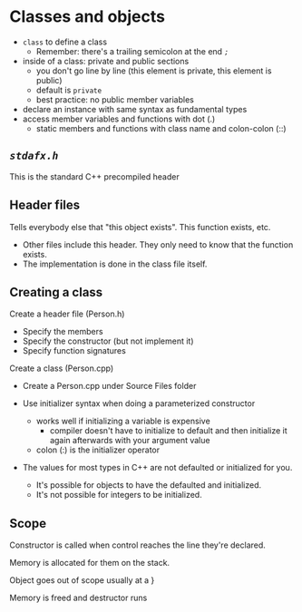 # Classes and objects

- `class` to define a class
	- Remember: there's a trailing semicolon at the end _`;`_
- inside of a class: private and public sections
	- you don't go line by line (this element is private, this element is public)
	- default is `private`
	- best practice: no public member variables
- declare an instance with same syntax as fundamental types
- access member variables and functions with dot (.)
	- static members and functions with class name and colon-colon (::)

## _`stdafx.h`_ 

This is the standard C++ precompiled header


## Header files

Tells everybody else that "this object exists". This function exists, etc.

- Other files include this header. They only need to know that the function exists.
- The implementation is done in the class file itself.


## Creating a class

Create a header file (Person.h)
- Specify the members
- Specify the constructor (but not implement it)
- Specify function signatures

Create a class (Person.cpp)
- Create a Person.cpp under Source Files folder
- Use initializer syntax when doing a parameterized constructor
	- works well if initializing a variable is expensive
		- compiler doesn't have to initialize to default and then
		initialize it again afterwards with your argument value
	- colon (:) is the initializer operator


- The values for most types in C++ are not defaulted or initialized for you.
	- It's possible for objects to have the defaulted and initialized.
	- It's not possible for integers to be initialized.

## Scope

Constructor is called when control reaches the line they're declared.

Memory is allocated for them on the stack.

Object goes out of scope usually at a }

Memory is freed and destructor runs







